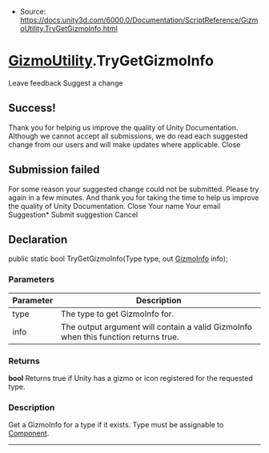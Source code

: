 * Source: https://docs.unity3d.com/6000.0/Documentation/ScriptReference/GizmoUtility.TryGetGizmoInfo.html

#  [GizmoUtility](https://docs.unity3d.com/6000.0/Documentation/ScriptReference/GizmoUtility.html).TryGetGizmoInfo
Leave feedback
Suggest a change
## Success!
Thank you for helping us improve the quality of Unity Documentation. Although we cannot accept all submissions, we do read each suggested change from our users and will make updates where applicable.
Close
## Submission failed
For some reason your suggested change could not be submitted. Please <a>try again</a> in a few minutes. And thank you for taking the time to help us improve the quality of Unity Documentation.
Close
Your name Your email Suggestion* Submit suggestion
Cancel
## Declaration
public static bool TryGetGizmoInfo(Type type, out [GizmoInfo](https://docs.unity3d.com/6000.0/Documentation/ScriptReference/GizmoInfo.html) info); 
### Parameters
Parameter | Description  
---|---  
type | The type to get GizmoInfo for.  
info | The output argument will contain a valid GizmoInfo when this function returns true.  
### Returns
**bool** Returns true if Unity has a gizmo or icon registered for the requested type. 
### Description
Get a GizmoInfo for a type if it exists.
Type must be assignable to [Component](https://docs.unity3d.com/6000.0/Documentation/ScriptReference/Component.html).
* * *
